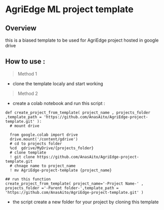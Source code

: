 # AgriEdge ML project template 
## Overview 
this is a biased template to be used for AgriEdge project hosted in google drive 
## How to use : 
> Method 1
- clone the template localy and start working 
> Method 2 
- create a colab notebook and run this script : 
```
def create_project_from_template( project_name , projects_folder ,template_path = 'https://github.com/AnasAito/AgriEdge-project-template.git' ):
  # mount drive 
  
  from google.colab import drive
  drive.mount('/content/gdrive')
  # cd to projects folder 
  %cd  gdrive/MyDrive/{projects_folder} 
  # clone template 
  ! git clone https://github.com/AnasAito/AgriEdge-project-template.git
  # chnage name to project_name
  ! mv AgriEdge-project-template {project_name}
  
## run this function
create_project_from_template( project_name='-Project Name-' , projects_folder ='-Parent folder-',template_path = 'https://github.com/AnasAito/AgriEdge-project-template.git' )
```
- the script create a new folder for your project by cloning this template 
